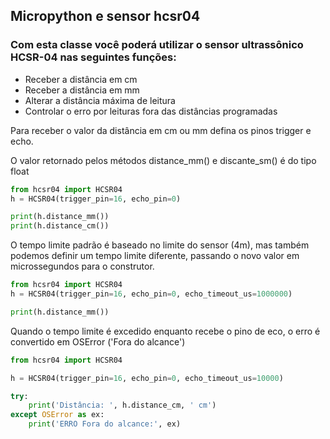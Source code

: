 ## Micropython e sensor hcsr04

### Com esta classe você poderá utilizar o sensor ultrassônico HCSR-04 nas seguintes funções:
* Receber a distância em cm
* Receber a distância em mm
* Alterar a distância máxima de leitura
* Controlar o erro por leituras fora das distâncias programadas

Para receber o valor da distância em cm ou mm defina os pinos trigger e echo.

O valor retornado pelos métodos distance_mm() e discante_sm() é do tipo float

```python
from hcsr04 import HCSR04
h = HCSR04(trigger_pin=16, echo_pin=0)

print(h.distance_mm())
print(h.distance_cm())
```

O tempo limite padrão é baseado no limite do sensor (4m), mas também podemos definir um tempo limite diferente, passando o novo valor em microssegundos para o construtor.

```python
from hcsr04 import HCSR04
h = HCSR04(trigger_pin=16, echo_pin=0, echo_timeout_us=1000000)

print(h.distance_mm())
```

Quando o tempo limite é excedido enquanto recebe o pino de eco, o erro é convertido em OSError ('Fora do alcance')

```python
from hcsr04 import HCSR04

h = HCSR04(trigger_pin=16, echo_pin=0, echo_timeout_us=10000)

try:
    print('Distância: ', h.distance_cm, ' cm')
except OSError as ex:
    print('ERRO Fora do alcance:', ex)
```
